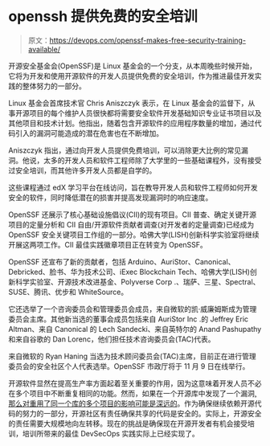 # openssh 提供免费的安全培训

> 原文：<https://devops.com/openssf-makes-free-security-training-available/>

开源安全基金会(OpenSSF)是 Linux 基金会的一个分支，从本周晚些时候开始，它将为开发和使用开源软件的开发人员提供免费的安全培训，作为推进最佳开发实践的整体努力的一部分。

Linux 基金会首席技术官 Chris Aniszczyk 表示，在 Linux 基金会的监督下，从事开源项目的每个维护人员很快都将需要安全软件开发基础知识专业证书项目以及其他项目和技术计划。他指出，随着包含开源软件的应用程序数量的增加，通过代码引入的漏洞可能造成的潜在危害也在不断增加。

Aniszczyk 指出，通过向开发人员提供免费培训，可以消除更大比例的常见漏洞。他说，太多的开发人员和软件工程师除了大学里的一些基础课程外，没有接受过安全培训，而其他许多开发人员都是自学的。

这些课程通过 edX 学习平台在线访问，旨在教导开发人员和软件工程师如何开发安全的软件，同时降低潜在的损害并提高发现漏洞时的响应速度。

OpenSSF 还展示了核心基础设施倡议(CII)的现有项目。CII 普查、确定关键开源项目的定量分析和 CII 自由/开源软件贡献者调查(对开发者的定量调查)已经成为 OpenSSF 安全关键项目工作组的一部分。哈佛大学(LISH)创新科学实验室将继续开展这两项工作。CII 最佳实践徽章项目正在转变为 OpenSSF。

OpenSSF 还宣布了新的贡献者，包括 Arduino、AuriStor、Canonical、Debricked、脸书、华为技术公司、iExec Blockchain Tech、哈佛大学(LISH)创新科学实验室、开源技术改进基金、Polyverse Corp .、瑞萨、三星、Spectral、SUSE、腾讯、优步和 WhiteSource。

它还选举了一个咨询委员会和管理委员会成员，来自微软的凯·威廉姆斯成为管理委员会主席。其他新当选的董事会成员包括来自 AuriStor Inc .的 Jeffrey Eric Altman、来自 Canonical 的 Lech Sandecki、来自英特尔的 Anand Pashupathy 和来自谷歌的 Dan Lorenc，他们担任技术咨询委员会(TAC)代表。

来自微软的 Ryan Haning 当选为技术顾问委员会(TAC)主席，目前正在进行管理委员会的安全社区个人代表选举。OpenSSF 市政厅将于 11 月 9 日在线举行。

开源软件显然在提高生产率方面起着至关重要的作用，因为这意味着开发人员不必在多个项目中不断重复相同的功能。然而，如果在一个开源库中发现了一个漏洞[,那么对重用了同一个库的多个项目的影响可能是深远的](https://securityboulevard.com/2020/08/linux-foundation-addresses-open-source-security/)。作为确保继续依赖开源代码的努力的一部分，开源社区有责任确保共享的代码是安全的。实际上，开源安全的责任需要大规模地向左转移。现在的挑战是确保现在开源开发者有机会接受培训，培训所带来的最佳 DevSecOps 实践实际上已经实现了。